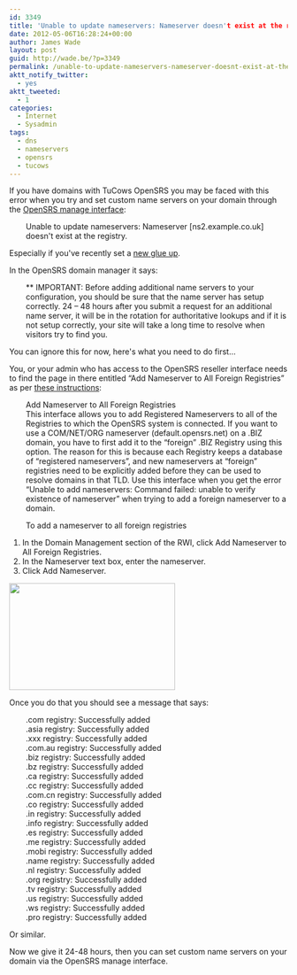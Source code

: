 ```yaml
---
id: 3349
title: 'Unable to update nameservers: Nameserver doesn't exist at the registry'
date: 2012-05-06T16:28:24+00:00
author: James Wade
layout: post
guid: http://wade.be/?p=3349
permalink: /unable-to-update-nameservers-nameserver-doesnt-exist-at-the-registry/
aktt_notify_twitter:
  - yes
aktt_tweeted:
  - 1
categories:
  - Internet
  - Sysadmin
tags:
  - dns
  - nameservers
  - opensrs
  - tucows
---
```

<p class="lead">
  If you have domains with TuCows OpenSRS you may be faced with this error when you try and set custom name servers on your domain through the <a href="https://manage.opensrs.net/index.cgi">OpenSRS manage interface</a>:
</p>

<p style="padding-left: 30px;">
  Unable to update nameservers: Nameserver [ns2.example.co.uk] doesn't exist at the registry.
</p>

Especially if you've recently set a [new glue up](http://www.nominet.org.uk/registrars/systems/data/nameservers/).

<!--more-->In the OpenSRS domain manager it says:

<p style="padding-left: 30px;">
  ** IMPORTANT: Before adding additional name servers to your configuration, you should be sure that the name server has setup correctly. 24 &#8211; 48 hours after you submit a request for an additional name server, it will be in the rotation for authoritative lookups and if it is not setup correctly, your site will take a long time to resolve when visitors try to find you.
</p>

You can ignore this for now, here's what you need to do first&#8230;

You, or your admin who has access to the OpenSRS reseller interface needs to find the page in there entitled &#8220;Add Nameserver to All Foreign Registries&#8221; as per [these instructions](http://www.opensrs.com/docs/opensrsrwi/add_nameserver_to_all_foreign_registries.htm):

<p style="padding-left: 30px;">
  Add Nameserver to All Foreign Registries<br /> This interface allows you to add Registered Nameservers to all of the Registries to which the OpenSRS system is connected. If you want to use a COM/NET/ORG nameserver (default.opensrs.net) on a .BIZ domain, you have to first add it to the “foreign” .BIZ Registry using this option. The reason for this is because each Registry keeps a database of “registered nameservers”, and new nameservers at “foreign” registries need to be explicitly added before they can be used to resolve domains in that TLD. Use this interface when you get the error “Unable to add nameservers: Command failed: unable to verify existence of nameserver” when trying to add a foreign nameserver to a domain.
</p>

<p style="padding-left: 30px;">
  To add a nameserver to all foreign registries
</p>

  1. In the Domain Management section of the RWI, click Add Nameserver to All Foreign Registries.
  2. In the Nameserver text box, enter the nameserver.
  3. Click Add Nameserver.

[<img class="aligncenter" title="OpenSRS" alt="" src="http://wade.be/upload/OpenSRS-300x193.png" width="300" height="193" />](http://wade.be/upload/OpenSRS.png) 

Once you do that you should see a message that says:

<p style="padding-left: 30px;">
  .com registry: Successfully added<br /> .asia registry: Successfully added<br /> .xxx registry: Successfully added<br /> .com.au registry: Successfully added<br /> .biz registry: Successfully added<br /> .bz registry: Successfully added<br /> .ca registry: Successfully added<br /> .cc registry: Successfully added<br /> .com.cn registry: Successfully added<br /> .co registry: Successfully added<br /> .in registry: Successfully added<br /> .info registry: Successfully added<br /> .es registry: Successfully added<br /> .me registry: Successfully added<br /> .mobi registry: Successfully added<br /> .name registry: Successfully added<br /> .nl registry: Successfully added<br /> .org registry: Successfully added<br /> .tv registry: Successfully added<br /> .us registry: Successfully added<br /> .ws registry: Successfully added<br /> .pro registry: Successfully added
</p>

Or similar.

Now we give it 24-48 hours, then you can set custom name servers on your domain via the OpenSRS manage interface.